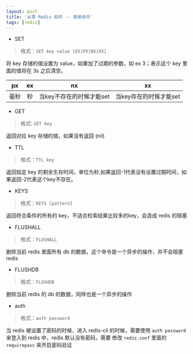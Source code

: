 ```yaml
---
layout: post
title: '从零 Redis 系列 -- 常用命令'
tags: [redis]
---
```


- SET

> 格式：`SET key value [EX|PX|NX|XX]`

将 key 存储的值设置为 value，如果加了过期的参数，如 ex 3；表示这个 key 里面的值将在 3s 之后清空。


|px|ex|nx|xx|
|:---:|:---:|:---:|:---:|
|毫秒|秒|当key不存在的时候才能set|当key存在的时候才能set|


- GET

> 格式: `GET key`

返回对应 key 存储的值，如果没有返回 (nil)

- TTL

> 格式：`TTL key`

返回指定 key 的剩余生存时间，单位为秒,如果返回-1代表没有设置过期时间，如果返回-2代表这个key不存在。

- KEYS

> 格式：`KEYS [pattern]`

返回符合条件的所有的 key，不适合检索结果比较多的key，会造成 redis 的阻塞

- FLUSHALL

> 格式：`FLUSHALL`

删除当前 redis 里面所有 db 的数据，这个命令是一个异步的操作，并不会阻塞 redis

- FLUSHDB

> 格式：`FLUSHDB`

删除当前 redis 的 db 的数据，同样也是一个异步的操作

- auth

> 格式：`auth password`

当 redis 被设置了密码的时候，进入 redis-cli 的时候，需要使用 `auth password` 来登入到 redis 中，redis 默认没有密码，需要
修改 `redis.conf` 里面的 `requirepass` 来开启密码验证